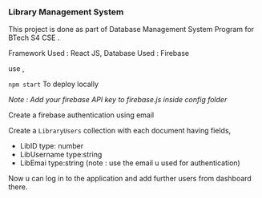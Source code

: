 ### Library Management System 

This project is done as part of Database Management System Program for BTech S4 CSE .

Framework Used : React JS,
Database Used : Firebase

use ,

`npm start`  To deploy locally

*Note : Add your firebase API key to firebase.js inside config folder*

Create a firebase authentication using email  

Create a `LibraryUsers` collection with each document having fields,

- LibID type: number
- LibUsername type:string
- LibEmai type:string (note : use the email u used for authentication)

Now u can log in to the application and add further users from dashboard there.





